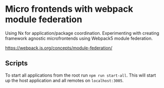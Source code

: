 # Micro frontends with webpack module federation

Using Nx for application/package coordination.
Experimenting with creating framework agnostic microfrontends using Webpack5 module federation.

https://webpack.js.org/concepts/module-federation/

## Scripts

To start all applications from the root run `npm run start-all`.
This will start up the host application and all remotes on `localhost:3005`.